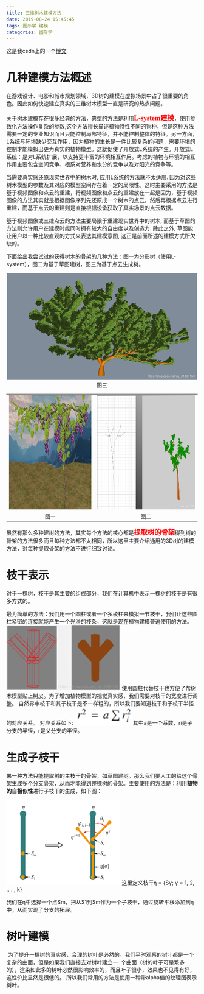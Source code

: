 ```yaml
---
title: 三维树木建模方法
date: 2019-08-24 15:45:45
tags: 图形学 建模
categories: 图形学
---
```

这是我csdn上的一个[博文](https://blog.csdn.net/qq_31804159/article/details/80498452)
# 几种建模方法概述
在游戏设计、电影和城市规划领域，3D树的建模在虚拟场景中占了很重要的角色。因此如何快速建立真实的三维树木模型一直是研究的热点问题。

关于树木建模存在很多经典的方法，典型的方法是利用<strong><font color="red" face="黑体" size=4>L-system建模</font></strong>，使用参数化方法操作复杂的参数,这个方法擅长描述植物特性不同的物种，但是这种方法需要一定的专业知识而且只能控制局部特征，并不能控制整体的特征。另一方面，L系统与环境缺少交互作用，因为植物的生长是一件比较复杂的问题，需要环境的控制才能模拟出更为真实的植物模型。这就促使了开放式L系统的产生。开放式L系统：是对L系统扩展，以支持更丰富的环境相互作用。考虑的植物与环境的相互作用主要包含空间竞争、根系对营养和水分的竞争以及对阳光的竞争等。

当需要真实感还原现实世界中的树木时, 应用L系统的方法就不太适用. 因为对这些树木模型的参数及其对应的模型空间存在着一定的局限性。这时主要采用的方法是基于视频图像和点云的重建，将视频图像和点云的重建放在一起是因为，基于视频图像的方法其实就是根据图像序列先还原成一个树木的点云，然后再根据点云进行重建，而基于点云的重建则是直接根据设备获取了真实场景的点云数据。

基于视频图像或三维点云的方法主要局限于重建现实世界中的树木, 而基于草图的方法则允许用户在建模时能同时拥有较大的自由度以及创造力. 除此之外, 草图能让用户以一种比较直观的方式来表达其建模意图, 这正是前面所述的建模方式所欠缺的。

下面给出我尝试过的获得树木的骨架的几种方法：图一为分形树（使用L-system），图二为基于草图建树，图三为基于点云生成树。
<div align=center>
<table align="center"><tr>
<td><img height=300 src="2019-08-24-三维树木建模方法/L-tree.png" ></td>
<td><img height=300 src="2019-08-24-三维树木建模方法/sketch_tree.png" ></td>
</tr>
<tr align=center>
<td >图一</td>
<td>图二</td>
</tr>

<tr>
	<img width=500 src="2019-08-24-三维树木建模方法/point_tree.png" >
</tr>
<tr>
	图三
</tr>

</table>
</div>

虽然有那么多种建树的方法，其实每个方法的核心都是<strong><font color="red" face="黑体" size=4>提取树的骨架</font></strong>得到树的骨架的方法很多而且每种方法都不太相同，所以这里主要介绍通用的3D树的建模方法，对每种提取骨架的方法不进行细致讨论。

# 枝干表示

对于一棵树，枝干是其主要的组成部分，我们在计算机中表示一棵树的枝干是有很多方式的。

最为简单的方法：我们用一个圆柱或者一个多棱柱来模拟一节枝干，我们让这些圆柱紧密的连接就能产生一个光滑的枝条，这就是现在植物建模普遍使用的方法。
<img width=300 src="2019-08-24-三维树木建模方法/branch.png" >
使用圆柱代替枝干也方便了帮树木模型贴上树皮。为了增加植物模型的视觉真实感，我们需要对枝干的宽度进行调整。
自然界中枝干和其子枝干是不一样粗的，所以我们要知道枝干和子枝干半径的对应关系。
对应关系如下:
<img width=150 src="2019-08-24-三维树木建模方法/math.png" >
其中a是一个系数，ri是子分支的半径，r是父分支的半径。

# 生成子枝干
果一种方法只能提取树的主枝干的骨架，如草图建树。那么我们要人工的给这个骨架生成多个分支骨架，从而才能得到整棵树的骨架。主要使用的方法是：利用<strong>植物的自相似性</strong>进行子枝干的生成，如下图：

<img width=300 src="2019-08-24-三维树木建模方法/subBranch.png" >
这里定义枝干η = {Sγ; γ = 1, 2, .. . , k}

我们在η中选择一个点Sm，把从S1到Sm作为一个子枝干，通过旋转平移添加到η中，从而实现了分支的拓展。
# 树叶建模
 为了提升一棵树的真实感，合理的树叶是必然的。我们平时观察的树叶都是一个复杂的曲面，但是如果我们直接去对树叶建立一  个曲面（树的叶子可是繁多的），渲染如此多的树叶必然很影响效率的，而且叶子很小，效果也不见得有好，这性价比显然是很低的。 所以我们常用的方法是使用一种带alpha值的纹理图表示树叶。

